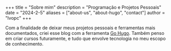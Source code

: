 +++
title = "Sobre mim"
description = "Programação e Projetos Pessoais"
date = "2024-2-5"
aliases = ["about-us", "about-hugo", "contact"]
author = "Ivopc"
+++

Com a finalidade de deixar meus projetos pessoais e ferramentas mais documentados, criei esse blog com a ferramenta [Go Hugo](https://gohugo.io/). Também penso em criar cursos futuramente, e tudo que envolve tecnologia no meu escopo de conhecimento.